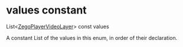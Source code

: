 


# values constant







List&lt;[ZegoPlayerVideoLayer](../../zego_uikit_prebuilt_live_audio_room/ZegoPlayerVideoLayer.md)> const values
  




<p>A constant List of the values in this enum, in order of their declaration.</p>










